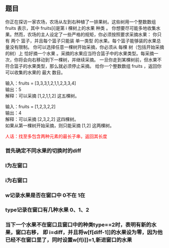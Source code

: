 ## 题目
你正在探访一家农场，农场从左到右种植了一排果树。这些树用一个整数数组 fruits 表示，其中 fruits[i]是第 i 棵树上的水果 种类 。
你想要尽可能多地收集水果。然而，农场的主人设定了一些严格的规矩，你必须按照要求采摘水果：
你只有 两个 篮子，并且每个篮子只能装 单一类型 的水果。每个篮子能够装的水果总量没有限制。
你可以选择任意一棵树开始采摘，你必须从 每棵 树（包括开始采摘的树）上 恰好摘一个水果 。采摘的水果应当符合篮子中的水果类型。每采摘一次，你将会向右移动到下一棵树，并继续采摘。
一旦你走到某棵树前，但水果不符合篮子的水果类型，那么就必须停止采摘。
给你一个整数数组 fruits ，返回你可以收集的水果的 最大 数目。

输入：fruits = [3,3,3,1,2,1,1,2,3,3,4]<br>
输出：5<br>
解释：可以采摘 [1,2,1,1,2] 这五棵树。<br>

输入：fruits = [1,2,3,2,2]<br>
输出：4<br>
解释：可以采摘 [2,3,2,2] 这四棵树。<br>
如果从第一棵树开始采摘，则只能采摘 [1,2] 这两棵树。<br>

<p style="color: red">人话：找至多包含两种元素的最长子串，返回其长度</p>



### 首先确定不同水果的切换时的diff
### l为左窗口
### i为右窗口
### w记录水果是否在窗口中 0不在 1在
### type记录在窗口有几种水果 0、1、2

### 当下一个水果不在窗口且窗口中的种类type==2时，表明有新的水果，窗口右移， 即 i=diff，并且将w[f[diff-1]]的水果设为零，因为他已经不在窗口里了，同时设置w[f[i]]=1,新进窗口的水果